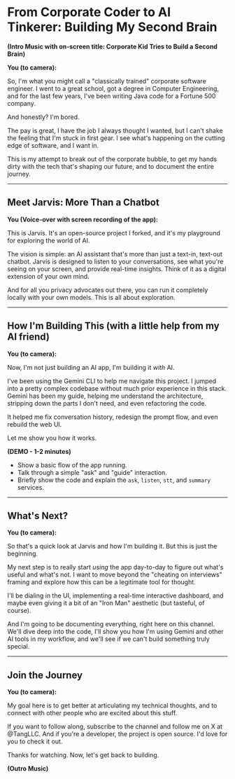 # From Corporate Coder to AI Tinkerer: Building My Second Brain

**(Intro Music with on-screen title: Corporate Kid Tries to Build a Second Brain)**

**You (to camera):**

So, I'm what you might call a "classically trained" corporate software engineer. I went to a great school, got a degree in Computer Engineering, and for the last few years, I've been writing Java code for a Fortune 500 company.

And honestly? I'm bored.

The pay is great, I have the job I always thought I wanted, but I can't shake the feeling that I'm stuck in first gear. I see what's happening on the cutting edge of software, and I want in.

This is my attempt to break out of the corporate bubble, to get my hands dirty with the tech that's shaping our future, and to document the entire journey.

---

## Meet Jarvis: More Than a Chatbot

**You (Voice-over with screen recording of the app):**

This is Jarvis. It's an open-source project I forked, and it's my playground for exploring the world of AI.

The vision is simple: an AI assistant that's more than just a text-in, text-out chatbot. Jarvis is designed to listen to your conversations, see what you're seeing on your screen, and provide real-time insights. Think of it as a digital extension of your own mind.

And for all you privacy advocates out there, you can run it completely locally with your own models. This is all about exploration.

---

## How I'm Building This (with a little help from my AI friend)

**You (to camera):**

Now, I'm not just building an AI app, I'm building it *with* AI.

I've been using the Gemini CLI to help me navigate this project. I jumped into a pretty complex codebase without much prior experience in this stack. Gemini has been my guide, helping me understand the architecture, stripping down the parts I don't need, and even refactoring the code.

It helped me fix conversation history, redesign the prompt flow, and even rebuild the web UI.

Let me show you how it works.

**(DEMO - 1-2 minutes)**

*   Show a basic flow of the app running.
*   Talk through a simple "ask" and "guide" interaction.
*   Briefly show the code and explain the `ask`, `listen`, `stt`, and `summary` services.

---

## What's Next?

**You (to camera):**

So that's a quick look at Jarvis and how I'm building it. But this is just the beginning.

My next step is to really start *using* the app day-to-day to figure out what's useful and what's not. I want to move beyond the "cheating on interviews" framing and explore how this can be a legitimate tool for thought.

I'll be dialing in the UI, implementing a real-time interactive dashboard, and maybe even giving it a bit of an "Iron Man" aesthetic (but tasteful, of course).

And I'm going to be documenting everything, right here on this channel. We'll dive deep into the code, I'll show you how I'm using Gemini and other AI tools in my workflow, and we'll see if we can't build something truly special.

---

## Join the Journey

**You (to camera):**

My goal here is to get better at articulating my technical thoughts, and to connect with other people who are excited about this stuff.

If you want to follow along, subscribe to the channel and follow me on X at @TangLLC. And if you're a developer, the project is open source. I'd love for you to check it out.

Thanks for watching. Now, let's get back to building.

**(Outro Music)**